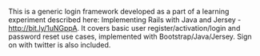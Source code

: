 This is a generic login framework developed as a part of a learning experiment described here: Implementing Rails with Java and Jersey - http://bit.ly/1uNGppA. It covers basic user register/activation/login and password reset use cases, implemented with Bootstrap/Java/Jersey. Sign on with twitter is also included.